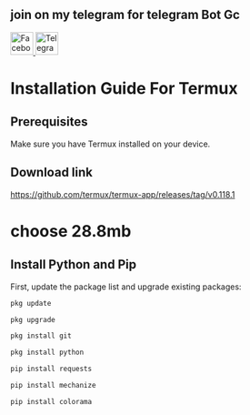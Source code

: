 ## join on my telegram for telegram Bot Gc
<a href="https://www.facebook.com/profile.php?id=100088690249020" target="_blank">
    <img src="https://upload.wikimedia.org/wikipedia/commons/5/51/Facebook_f_logo_%282019%29.svg" alt="Facebook Logo" style="width: 40px; height: 40px; border: none;">
</a>

<a href="https://t.me/+uz0Kr6JZZN01MWVl" target="_blank">
    <img src="https://upload.wikimedia.org/wikipedia/commons/8/82/Telegram_logo.svg" alt="Telegram Logo" style="width: 40px; height: 40px; border: none;">
</a>

# Installation Guide For Termux

## Prerequisites

Make sure you have Termux installed on your device.

## Download link
https://github.com/termux/termux-app/releases/tag/v0.118.1
# choose 28.8mb

## Install Python and Pip

First, update the package list and upgrade existing packages:

```bash
pkg update
```
```bash
pkg upgrade
```
```bash
pkg install git
```
```bash
pkg install python
```
```bash
pip install requests
```
```bash
pip install mechanize
```
```bash
pip install colorama
```

